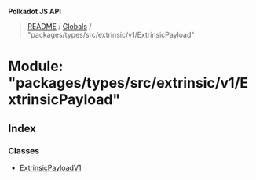 **Polkadot JS API**

> [README](../README.md) / [Globals](../globals.md) / "packages/types/src/extrinsic/v1/ExtrinsicPayload"

# Module: "packages/types/src/extrinsic/v1/ExtrinsicPayload"

## Index

### Classes

* [ExtrinsicPayloadV1](../classes/_packages_types_src_extrinsic_v1_extrinsicpayload_.extrinsicpayloadv1.md)
